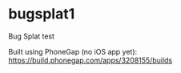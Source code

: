 # bugsplat1
Bug Splat test

Built using PhoneGap (no iOS app yet):
https://build.phonegap.com/apps/3208155/builds
